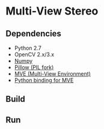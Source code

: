 Multi-View Stereo
=================

## Dependencies

- Python 2.7
- OpenCV 2.x/3.x
- [Numpy](http://www.numpy.org/)
- [Pillow (PIL fork)](https://github.com/python-pillow/Pillow)
- [MVE (Multi-View Environment)](https://github.com/simonfuhrmann/mve)
- [Python binding for MVE](https://github.com/davll/py-mve)

## Build
## Run

